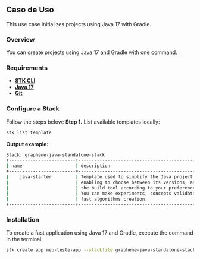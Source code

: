 ## **Caso de Uso**
This use case initializes projects using Java 17 with Gradle.

### **Overview**
You can create projects using Java 17 and Gradle with one command.

### **Requirements**
- [**STK CLI**](https://stackspot.com/login?route=/download/cli)
- [**Java 17**](https://openjdk.org/)
- [**Git**](https://git-scm.com/)

### Configure a Stack
Follow the steps below:
**Step 1.** List available templates locally:
```bash
stk list template
```
**Output example:**
```bash
Stack: graphene-java-standalone-stack
+-------------------------+-------------------------------------------------------------+------------------+-----------------+
| name                    | description                                                 | types            | version(latest) |
+-------------------------+------------------------------------------------------------ +------------------+-----------------+
|    java-starter         | Template used to simplify the Java project creation,        | ['app-template'] | no release      |
|                         | enabling to choose between its versions, as well as         |                  |                 |
|                         | the build tool according to your preference (Gradle, Maven).|                  |                 |
|                         | You can make experiments, concepts validation, tests, and   |                  |                 |
|                         | fast algorithms creation.                                   |                  |                 |
+-------------------------+-----------------------------------------------------------+-------------------+------------------+
```

### Installation
To create a fast application using Java 17 and Gradle, execute the command in the terminal:

```bash
stk create app meu-teste-app --stackfile graphene-java-standalone-stack/gradle-java-17
```
